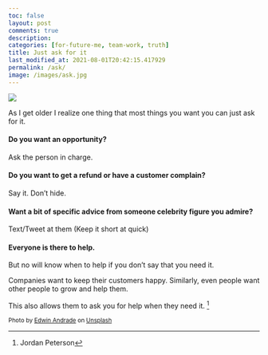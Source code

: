 ```yaml
---
toc: false
layout: post
comments: true
description: 
categories: [for-future-me, team-work, truth]
title: Just ask for it
last_modified_at: 2021-08-01T20:42:15.417929
permalink: /ask/
image: /images/ask.jpg
---
```


![](/images/ask.jpg)

As I get older I realize one thing that most things you want you can just ask for it.

#### **Do you want an opportunity?**
Ask the person in charge.

#### **Do you want to get a refund or have a customer complain?**
Say it. Don’t hide.

#### **Want a bit of specific advice from someone celebrity figure you admire?**
Text/Tweet at them (Keep it short at quick)

#### Everyone is there to help.

But no will know when to help if you don’t say that you need it.

Companies want to keep their customers happy.
Similarly, even people want other people to grow and help them.

This also allows them to ask you for help when they need it. [^1]

[^1]: Jordan Peterson

<sub>Photo by <a href="https://unsplash.com/@theunsteady5?utm_source=unsplash&amp;utm_medium=referral&amp;utm_content=creditCopyText">Edwin Andrade</a> on <a href="https://unsplash.com/s/photos/question?utm_source=unsplash&amp;utm_medium=referral&amp;utm_content=creditCopyText">Unsplash</a></sub>